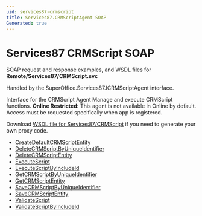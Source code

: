 ```yaml
---
uid: services87-crmscript
title: Services87.CRMScriptAgent SOAP
Generated: true
---
```


# Services87 CRMScript SOAP

SOAP request and response examples, and WSDL files for **Remote/Services87/CRMScript.svc**

Handled by the <see cref="T:SuperOffice.Services87.ICRMScriptAgent">SuperOffice.Services87.ICRMScriptAgent</see> interface.

Interface for the CRMScript Agent
Manage and execute CRMScript functions.
<para /><b>Online Restricted:</b> This agent is not available in Online by default. Access must be requested specifically when app is registered.

Download [WSDL file for Services87/CRMScript](../Services87-CRMScript.md) if you need to generate your own proxy code.

* [CreateDefaultCRMScriptEntity](CreateDefaultCRMScriptEntity.md)
* [DeleteCRMScriptByUniqueIdentifier](DeleteCRMScriptByUniqueIdentifier.md)
* [DeleteCRMScriptEntity](DeleteCRMScriptEntity.md)
* [ExecuteScript](ExecuteScript.md)
* [ExecuteScriptByIncludeId](ExecuteScriptByIncludeId.md)
* [GetCRMScriptByUniqueIdentifier](GetCRMScriptByUniqueIdentifier.md)
* [GetCRMScriptEntity](GetCRMScriptEntity.md)
* [SaveCRMScriptByUniqueIdentifier](SaveCRMScriptByUniqueIdentifier.md)
* [SaveCRMScriptEntity](SaveCRMScriptEntity.md)
* [ValidateScript](ValidateScript.md)
* [ValidateScriptByIncludeId](ValidateScriptByIncludeId.md)
